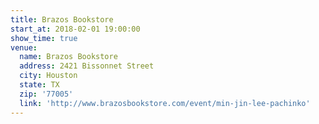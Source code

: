 ```yaml
---
title: Brazos Bookstore
start_at: 2018-02-01 19:00:00
show_time: true
venue:
  name: Brazos Bookstore
  address: 2421 Bissonnet Street
  city: Houston
  state: TX
  zip: '77005'
  link: 'http://www.brazosbookstore.com/event/min-jin-lee-pachinko'
---
```



